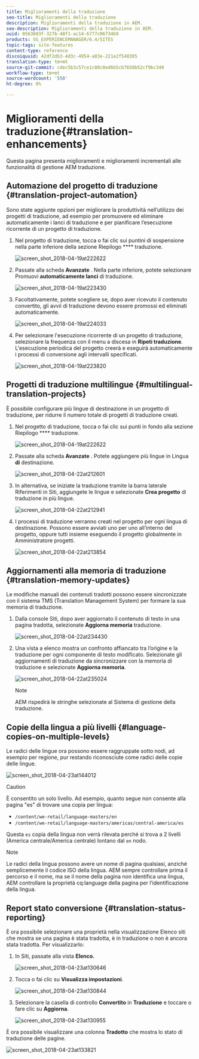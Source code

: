 ```yaml
---
title: Miglioramenti della traduzione
seo-title: Miglioramenti della traduzione
description: Miglioramenti della traduzione in AEM.
seo-description: Miglioramenti della traduzione in AEM.
uuid: 0563603f-327b-48f1-ac14-6777c06734b9
products: SG_EXPERIENCEMANAGER/6.4/SITES
topic-tags: site-features
content-type: reference
discoiquuid: 42df2db3-4d3c-4954-a03e-221e2f548305
translation-type: tm+mt
source-git-commit: cdec5b3c57ce1c80c0ed6b5cb7650b52cf9bc340
workflow-type: tm+mt
source-wordcount: '558'
ht-degree: 0%

---
```



# Miglioramenti della traduzione{#translation-enhancements}

Questa pagina presenta miglioramenti e miglioramenti incrementali alle funzionalità di gestione AEM traduzione.

## Automazione del progetto di traduzione {#translation-project-automation}

Sono state aggiunte opzioni per migliorare la produttività nell’utilizzo dei progetti di traduzione, ad esempio per promuovere ed eliminare automaticamente i lanci di traduzione e per pianificare l’esecuzione ricorrente di un progetto di traduzione.

1. Nel progetto di traduzione, tocca o fai clic sui puntini di sospensione nella parte inferiore della sezione Riepilogo **** traduzione.

   ![screen_shot_2018-04-19at222622](assets/screen_shot_2018-04-19at222622.jpg)

1. Passate alla scheda **Avanzate** . Nella parte inferiore, potete selezionare Promuovi **automaticamente lanci** di traduzione.

   ![screen_shot_2018-04-19at223430](assets/screen_shot_2018-04-19at223430.jpg)

1. Facoltativamente, potete scegliere se, dopo aver ricevuto il contenuto convertito, gli avvii di traduzione devono essere promossi ed eliminati automaticamente.

   ![screen_shot_2018-04-19at224033](assets/screen_shot_2018-04-19at224033.jpg)

1. Per selezionare l&#39;esecuzione ricorrente di un progetto di traduzione, selezionare la frequenza con il menu a discesa in **Ripeti traduzione**. L&#39;esecuzione periodica del progetto creerà e eseguirà automaticamente i processi di conversione agli intervalli specificati.

   ![screen_shot_2018-04-19at223820](assets/screen_shot_2018-04-19at223820.jpg)

## Progetti di traduzione multilingue {#multilingual-translation-projects}

È possibile configurare più lingue di destinazione in un progetto di traduzione, per ridurre il numero totale di progetti di traduzione creati.

1. Nel progetto di traduzione, tocca o fai clic sui punti in fondo alla sezione Riepilogo **** traduzione.

   ![screen_shot_2018-04-19at222622](assets/screen_shot_2018-04-19at222622.jpg)

1. Passate alla scheda **Avanzate** . Potete aggiungere più lingue in Lingua **di** destinazione.

   ![screen_shot_2018-04-22at212601](assets/screen_shot_2018-04-22at212601.jpg)

1. In alternativa, se iniziate la traduzione tramite la barra laterale Riferimenti in Siti, aggiungete le lingue e selezionate **Crea progetto** di traduzione in più lingue.

   ![screen_shot_2018-04-22at212941](assets/screen_shot_2018-04-22at212941.jpg)

1. I processi di traduzione verranno creati nel progetto per ogni lingua di destinazione. Possono essere avviati uno per uno all’interno del progetto, oppure tutti insieme eseguendo il progetto globalmente in Amministratore progetti.

   ![screen_shot_2018-04-22at213854](assets/screen_shot_2018-04-22at213854.jpg)

## Aggiornamenti alla memoria di traduzione {#translation-memory-updates}

Le modifiche manuali dei contenuti tradotti possono essere sincronizzate con il sistema TMS (Translation Management System) per formare la sua memoria di traduzione.

1. Dalla console Siti, dopo aver aggiornato il contenuto di testo in una pagina tradotta, selezionate **Aggiorna memoria** traduzione.

   ![screen_shot_2018-04-22at234430](assets/screen_shot_2018-04-22at234430.jpg)

1. Una vista a elenco mostra un confronto affiancato tra l’origine e la traduzione per ogni componente di testo modificato. Selezionate gli aggiornamenti di traduzione da sincronizzare con la memoria di traduzione e selezionate **Aggiorna memoria**.

   ![screen_shot_2018-04-22at235024](assets/screen_shot_2018-04-22at235024.jpg)

   >[!NOTE]
   >
   >AEM rispedirà le stringhe selezionate al Sistema di gestione della traduzione.

## Copie della lingua a più livelli {#language-copies-on-multiple-levels}

Le radici delle lingue ora possono essere raggruppate sotto nodi, ad esempio per regione, pur restando riconosciute come radici delle copie delle lingue.

![screen_shot_2018-04-23at144012](assets/screen_shot_2018-04-23at144012.jpg)

>[!CAUTION]
>
>È consentito un solo livello. Ad esempio, quanto segue non consente alla pagina &quot;es&quot; di trovare una copia per lingua:
>
>* `/content/we-retail/language-masters/en`
>* `/content/we-retail/language-masters/americas/central-america/es`

>
>
Questa `es` copia della lingua non verrà rilevata perché si trova a 2 livelli (America centrale/America centrale) lontano dal `en` nodo.

>[!NOTE]
>
>Le radici della lingua possono avere un nome di pagina qualsiasi, anziché semplicemente il codice ISO della lingua. AEM sempre controllare prima il percorso e il nome, ma se il nome della pagina non identifica una lingua, AEM controllare la proprietà cq:language della pagina per l’identificazione della lingua.

## Report stato conversione {#translation-status-reporting}

È ora possibile selezionare una proprietà nella visualizzazione Elenco siti che mostra se una pagina è stata tradotta, è in traduzione o non è ancora stata tradotta. Per visualizzarlo:

1. In Siti, passate alla vista **Elenco.**

   ![screen_shot_2018-04-23at130646](assets/screen_shot_2018-04-23at130646.jpg)

1. Tocca o fai clic su **Visualizza impostazioni**.

   ![screen_shot_2018-04-23at130844](assets/screen_shot_2018-04-23at130844.jpg)

1. Selezionare la casella di controllo **Convertito** in **Traduzione** e toccare o fare clic su **Aggiorna**.

   ![screen_shot_2018-04-23at130955](assets/screen_shot_2018-04-23at130955.jpg)

È ora possibile visualizzare una colonna **Tradotto** che mostra lo stato di traduzione delle pagine.

![screen_shot_2018-04-23at133821](assets/screen_shot_2018-04-23at133821.jpg)

